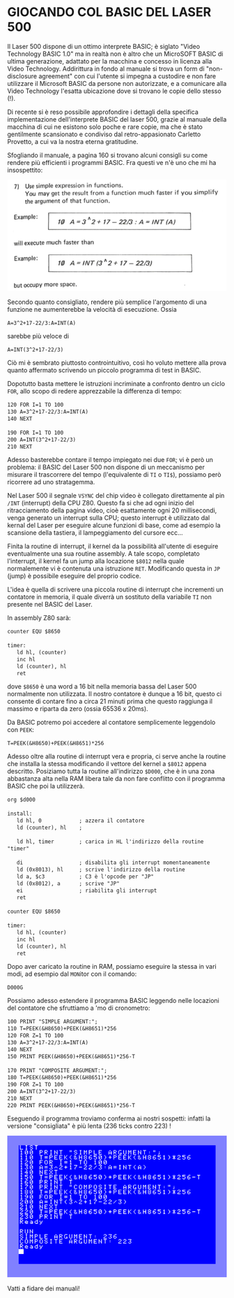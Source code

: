 # GIOCANDO COL BASIC DEL LASER 500

Il Laser 500 dispone di un ottimo interprete BASIC; è siglato
"Video Technology BASIC 1.0" ma in realtà non è altro che 
un MicroSOFT BASIC di ultima generazione, adattato per la macchina e
concesso in licenza alla Video Technology. Addirittura
in fondo al manuale si trova un form di "non-disclosure agreement"
con cui l'utente si impegna a custodire e non fare utilizzare 
il Microsoft BASIC da persone non autorizzate, e a comunicare
alla Video Technology l'esatta ubicazione dove si trovano
le copie dello stesso (!).

Di recente si è reso possibile approfondire i dettagli della
specifica implementazione dell'interprete BASIC del laser 500, grazie al 
manuale della macchina di cui ne esistono solo poche e rare copie, 
ma che è stato gentilmente scansionato e condiviso dal retro-appasionato
Carletto Provetto, a cui va la nostra eterna gratitudine. 

Sfogliando il manuale, a pagina 160 si trovano alcuni consigli 
su come rendere più efficienti i programmi BASIC. Fra questi ve n'è 
uno che mi ha insospettito:

![manual page](manual_page_160_snip.png)

Secondo quanto consigliato, rendere più semplice l'argomento di una funzione 
ne aumenterebbe la velocità di esecuzione. Ossia
```
A=3^2+17-22/3:A=INT(A)
```
sarebbe più veloce di
```
A=INT(3^2+17-22/3)
```

Ciò mi è sembrato piuttosto controintuitivo, così ho voluto 
mettere alla prova quanto affermato scrivendo un piccolo programma 
di test in BASIC.

Dopotutto basta mettere le istruzioni incriminate a confronto
dentro un ciclo `FOR`, allo scopo di redere apprezzabile 
la differenza di tempo:

```
120 FOR I=1 TO 100
130 A=3^2+17-22/3:A=INT(A)
140 NEXT

190 FOR I=1 TO 100
200 A=INT(3^2+17-22/3)
210 NEXT
```

Adesso basterebbe contare il tempo impiegato nei due `FOR`; vi
è però un problema: il BASIC del Laser 500 non dispone di un meccanismo
per misurare il trascorrere del tempo (l'equivalente 
di `TI` o `TI$`), possiamo però ricorrere ad uno stratagemma.

Nel Laser 500 il segnale `VSYNC` del chip video è collegato direttamente
al pin `/INT` (interrupt) della CPU Z80. Questo fa si che ad ogni inizio 
del ritracciamento della pagina video, cioè esattamente ogni 20 millisecondi, 
venga generato un interrupt sulla CPU; questo interrupt è utilizzato dal kernal 
del Laser per eseguire alcune funzioni di base, come ad esempio la scansione della 
tastiera, il lampeggiamento del cursore ecc... 

Finita la routine di interrupt, il kernel da la possibilità all'utente di eseguire 
eventualmente una sua routine assembly. A tale scopo, completato l'interrupt, 
il kernel fa un jump alla locazione `$8012` nella quale normalemente 
vi è contenuta una istruzione `RET`. Modificando questa in `JP` (jump)
è possibile eseguire del proprio codice. 

L'idea è quella di scrivere una piccola routine di interrupt che incrementi 
un contatore in memoria, il quale diverrà un sostituto della variabile `TI` non
presente nel BASIC del Laser.

In assembly Z80 sarà:

```
counter EQU $8650

timer:
   ld hl, (counter)
   inc hl
   ld (counter), hl
   ret
```

dove `$8650` è una word a 16 bit nella memoria bassa del Laser 500 normalmente non utilizzata. 
Il nostro contatore è dunque a 16 bit, questo ci consente di contare fino a circa 21 minuti prima
che questo raggiunga il massimo e riparta da zero (ossia 65536 x 20ms).

Da BASIC potremo poi accedere al contatore semplicemente leggendolo con `PEEK`:
```
T=PEEK(&H8650)+PEEK(&H8651)*256
```

Adesso oltre alla routine di interrupt vera e propria, ci serve anche la routine che installa
la stessa modificando il vettore del kernel a `$8012` appena descritto. Posiziamo tutta la routine all'indirizzo `$D000`, che è in una zona abbastanza alta nella RAM libera tale da non fare conflitto
con il programma BASIC che poi la utilizzerà. 

```
org $d000

install:
   ld hl, 0            ; azzera il contatore
   ld (counter), hl    ;

   ld hl, timer        ; carica in HL l'indirizzo della routine "timer"

   di                  ; disabilita gli interrupt momentaneamente
   ld (0x8013), hl     ; scrive l'indirizzo della routine
   ld a, $c3           ; C3 è l'opcode per "JP"
   ld (0x8012), a      ; scrive "JP"
   ei                  ; riabilita gli interrupt
   ret

counter EQU $8650

timer:
   ld hl, (counter)
   inc hl
   ld (counter), hl
   ret   
```

Dopo aver caricato la routine in RAM, possiamo eseguire la stessa
in vari modi, ad esempio dal `MON`itor con il comando:
```
D000G
```

Possiamo adesso estendere il programma BASIC leggendo 
nelle locazioni del contatore che sfruttiamo a 'mo
di cronometro:

```
100 PRINT "SIMPLE ARGUMENT:";
110 T=PEEK(&H8650)+PEEK(&H8651)*256
120 FOR Z=1 TO 100
130 A=3^2+17-22/3:A=INT(A)
140 NEXT
150 PRINT PEEK(&H8650)+PEEK(&H8651)*256-T

170 PRINT "COMPOSITE ARGUMENT:";
180 T=PEEK(&H8650)+PEEK(&H8651)*256
190 FOR Z=1 TO 100
200 A=INT(3^2+17-22/3)
210 NEXT
220 PRINT PEEK(&H8650)+PEEK(&H8651)*256-T
```

Eseguendo il programma troviamo conferma ai
nostri sospetti: infatti la versione "consigliata"
è più lenta (236 ticks contro 223) !

![screenshot](screenshot.png)

Vatti a fidare dei manuali!

